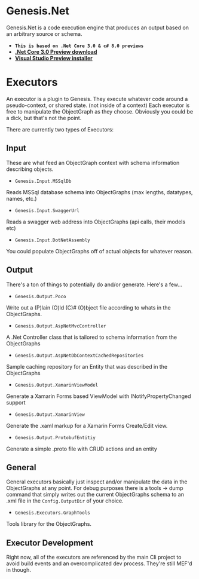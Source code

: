 # Genesis.Net
Genesis.Net is a code execution engine that produces an output based on an arbitrary source or schema.

* <b>`This is based on .Net Core 3.0 & c# 8.0 previews`</b>
* [<b>.Net Core 3.0 Preview download</b>](https://dotnet.microsoft.com/download/dotnet-core/3.0 "Download")
* [<b>Visual Studio Preview installer</b>](https://www.visualstudio.com/preview "Download Visual Studio Preview")

# Executors
An executor is a plugin to Genesis. They execute whatever code around a pseudo-context, or shared state. (not inside of a context) 
Each executor is free to manipulate the ObjectGraph as they choose. Obviously you could be a dick, but that's not the point. 

There are currently two types of Executors:

## Input
These are what feed an ObjectGraph context with schema information describing objects. 

* `Genesis.Input.MSSqlDb` 
    
Reads MSSql database schema into ObjectGraphs (max lengths, datatypes, names, etc.)

* `Genesis.Input.SwaggerUrl` 
    
Reads a swagger web address into ObjectGraphs (api calls, their models etc)

* `Genesis.Input.DotNetAssembly`

You could populate ObjectGraphs off of actual objects for whatever reason. 

## Output
There's a ton of things to potentially do and/or generate. Here's a few...

* `Genesis.Output.Poco`

Write out a (P)lain (O)ld (C)# (O)bject file according to whats in the ObjectGraphs.

* `Genesis.Output.AspNetMvcController`

A .Net Controller class that is tailored to schema information from the ObjectGraphs

* `Genesis.Output.AspNetDbContextCachedRepositories`

Sample caching repository for an Entity that was described in the ObjectGraphs

* `Genesis.Output.XamarinViewModel`

Generate a Xamarin Forms based ViewModel with INotifyPropertyChanged support

* `Genesis.Output.XamarinView`

Generate the .xaml markup for a Xamarin Forms Create/Edit view.

* `Genesis.Output.ProtobufEntitiy`

Generate a simple .proto file with CRUD actions and an entity

## General
General executors basically just inspect and/or manipulate the data in the ObjectGraphs at any point. For debug purposes there is a tools -> dump command that simply writes out the current ObjectGraphs schema to an .xml file in the `Config.OutputDir` of your choice.

* `Genesis.Executors.GraphTools`

Tools library for the ObjectGraphs.

## Executor Development
Right now, all of the executors are referenced by the main Cli project to avoid build events and an overcomplicated dev process. They're still MEF'd in though.
